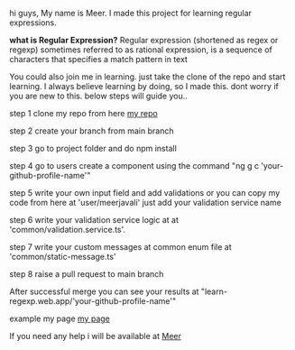 <div>
    <p>hi guys, My name is Meer. I made this project for learning regular expressions.</p>
    <P><strong [style]="'color:red;'">what is Regular Expression?</strong>  Regular expression (shortened as regex or regexp) sometimes referred to as rational expression, is a sequence of characters that specifies a match pattern in text</P>
    <p>You could also join me in learning. just take the clone of the repo and start learning. I always believe learning by doing, so I made this. dont worry if you are new to this. below steps will guide you..</p> 
    <p>step 1 clone my repo from here <a href="https://github.com/meerjavali/learn_regular_expression"> my repo </a></p>
    <p>step 2 create your branch from main branch</p>
    <p>step 3 go to project folder and do npm install</p>
    <p>step 4 go to users create a component using the command "ng g c 'your-github-profile-name'"</p>
    <p>step 5 write your own input field and add validations or you can copy my code from here at 'user/meerjavali' just add your validation service name </p>
    <p>step 6 write your validation service logic at at 'common/validation.service.ts'. </p>
    <p>step 7 write your custom messages at common enum file at 'common/static-message.ts'</p>
    <p>step 8 raise a pull request to main branch</p>
    <p>After successful merge you can see your results at "learn-regexp.web.app/'your-github-profile-name'"</p>
     <p> example my page
       <a href="https://learn-regexp.web.app/meerjavali"> my page</a></p>
    <p></p>
    <p></p>
    <p></p>

  <p> If you need any help i will be available at
        <a href="https://x.com/NaTuRe_lover99">Meer</a>
     </p>


</div>

